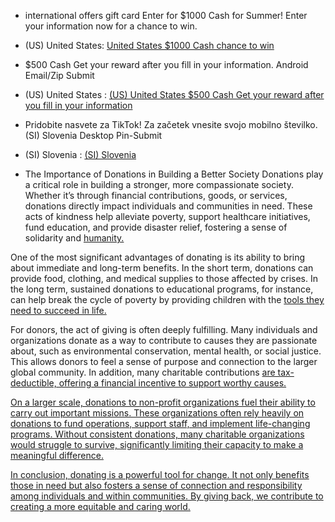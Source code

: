 - international offers gift card  Enter for $1000 Cash for Summer! Enter your information now for a chance to win.
- (US) United States: [United States $1000 Cash chance to win](https://singingfiles.com/show.php?l=0&u=2247245&id=55764 'Desktop Email/Zip Submit Github')
- $500 Cash Get your reward after you fill in your information. Android Email/Zip Submit
- (US) United States : [(US) United States $500 Cash Get your reward after you fill in your information](https://singingfiles.com/show.php?l=0&u=2247245&id=64305')

- Pridobite nasvete za TikTok! Za začetek vnesite svojo mobilno številko. (SI) Slovenia Desktop Pin-Submit
- (SI) Slovenia   :  [(SI) Slovenia ](https://singingfiles.com/show.php?l=0&u=2247245&id=55139')

- The Importance of Donations in Building a Better Society
Donations play a critical role in building a stronger, more compassionate society. Whether it’s through financial contributions, goods, or services, donations directly impact individuals and communities in need. These acts of kindness help alleviate poverty, support healthcare initiatives, fund education, and provide disaster relief, fostering a sense of solidarity and [humanity.](https://www.cpmrevenuegate.com/panm4m5wsh?key=66694366e006089ac768292f36436d42')

One of the most significant advantages of donating is its ability to bring about immediate and long-term benefits. In the short term, donations can provide food, clothing, and medical supplies to those affected by crises. In the long term, sustained donations to educational programs, for instance, can help break the cycle of poverty by providing children with the [tools they need to succeed in life.](https://www.cpmrevenuegate.com/wnv462pd?key=69bc5d09352c01da00ceb955b3197466')

For donors, the act of giving is often deeply fulfilling. Many individuals and organizations donate as a way to contribute to causes they are passionate about, such as environmental conservation, mental health, or social justice. This allows donors to feel a sense of purpose and connection to the larger global community. In addition, many charitable contributions [are tax-deductible, offering a financial incentive to support worthy causes.](https://www.cpmrevenuegate.com/w8u5kh176c?key=1e8194a152d496ea8678bf47f6f303f0')

[On a larger scale, donations to non-profit organizations fuel their ability to carry out important missions. These organizations often rely heavily on donations to fund operations, support staff, and implement life-changing programs. Without consistent donations, many charitable organizations would struggle to survive, significantly limiting their capacity to make a meaningful difference.](https://www.cpmrevenuegate.com/geqz1h5i?key=fb76cd6a483ebea414e167e341da2c1f')

[In conclusion, donating is a powerful tool for change. It not only benefits those in need but also fosters a sense of connection and responsibility among individuals and within communities. By giving back, we contribute to creating a more equitable and caring world.](https://www.cpmrevenuegate.com/zf1320xdzp?key=6db722a5c6d89086fb0b29e98e914d90')
